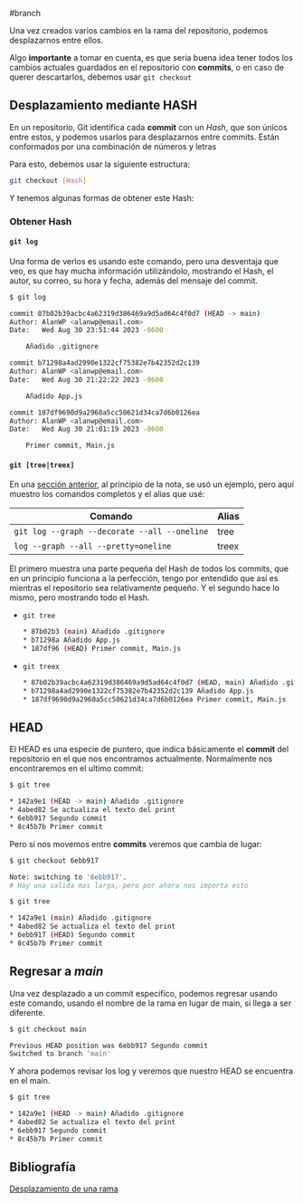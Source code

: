 #branch

Una vez creados varios cambios en la rama del repositorio, podemos desplazarnos entre ellos.

Algo **importante** a tomar en cuenta, es que seria buena idea tener todos los cambios actuales guardados en el repositorio con **commits**, o en caso de querer descartarlos, debemos usar `git checkout`

## Desplazamiento mediante HASH

En un repositorio, Git identifica cada **commit** con un *Hash*, que son únicos entre estos, y podemos usarlos para desplazarnos entre commits. Están conformados por una combinación de números y letras

Para esto, debemos usar la siguiente estructura:

```bash
git checkout [Hash]
```

Y tenemos algunas formas de obtener este Hash:

### Obtener Hash
#### `git log`

Una forma de verlos es usando este comando, pero una desventaja que veo, es que hay mucha información utilizándolo, mostrando el Hash, el autor, su correo, su hora y fecha, además del mensaje del commit.

```bash
$ git log

commit 87b02b39acbc4a62319d386469a9d5ad64c4f0d7 (HEAD -> main)
Author: AlanWP <alanwp@email.com>
Date:   Wed Aug 30 23:51:44 2023 -0600

    Añadido .gitignore

commit b71298a4ad2990e1322cf75382e7b42352d2c139
Author: AlanWP <alanwp@email.com>
Date:   Wed Aug 30 21:22:22 2023 -0600

    Añadido App.js

commit 187df9690d9a2960a5cc50621d34ca7d6b0126ea
Author: AlanWP <alanwp@email.com>
Date:   Wed Aug 30 21:01:19 2023 -0600

    Primer commit, Main.js
```

#### `git [tree|treex]`

En una [sección anterior](07.%20Alias.md), al principio de la nota, se usó un ejemplo, pero aquí muestro los comandos completos y el alias que usé:

|Comando|Alias|
|-|-|
|`git log --graph --decorate --all --oneline`| tree|
|`log --graph --all --pretty=oneline`|treex|

El primero muestra una parte pequeña del Hash de todos los commits, que en un principio funciona a la perfección, tengo por entendido que así es mientras el repositorio sea relativamente pequeño. Y el segundo hace lo mismo, pero mostrando todo el Hash.

- `git tree`
  
  ```bash
  * 87b02b3 (main) Añadido .gitignore
  * b71298a Añadido App.js
  * 187df96 (HEAD) Primer commit, Main.js
  ```

- `git treex`
  
  ```bash
  * 87b02b39acbc4a62319d386469a9d5ad64c4f0d7 (HEAD, main) Añadido .gitignore
  * b71298a4ad2990e1322cf75382e7b42352d2c139 Añadido App.js
  * 187df9690d9a2960a5cc50621d34ca7d6b0126ea Primer commit, Main.js
  ```

## HEAD

El HEAD es una especie de puntero, que indica básicamente el **commit** del repositorio en el que nos encontramos actualmente. Normalmente nos encontraremos en el ultimo commit:

```bash
$ git tree

* 142a9e1 (HEAD -> main) Añadido .gitignore
* 4abed82 Se actualiza el texto del print
* 6ebb917 Segundo commit
* 8c45b7b Primer commit
```

Pero si nos movemos entre **commits** veremos que cambia de lugar:

```bash
$ git checkout 6ebb917

Note: switching to '6ebb917'.
# Hay una salida mas larga, pero por ahora nos importa esto

$ git tree

* 142a9e1 (main) Añadido .gitignore
* 4abed82 Se actualiza el texto del print
* 6ebb917 (HEAD) Segundo commit
* 8c45b7b Primer commit
```
## Regresar a *main*

Una vez desplazado a un commit especifico, podemos regresar usando este comando, usando el nombre de la rama en lugar de main, si llega a ser diferente.

```bash
$ git checkout main

Previous HEAD position was 6ebb917 Segundo commit
Switched to branch 'main'
```

Y ahora podemos revisar los log y veremos que nuestro HEAD se encuentra en el main.

```bash
$ git tree

* 142a9e1 (HEAD -> main) Añadido .gitignore
* 4abed82 Se actualiza el texto del print
* 6ebb917 Segundo commit
* 8c45b7b Primer commit
```
## Bibliografía

[Desplazamiento de una rama](https://youtu.be/3GymExBkKjE?t=4314&si=kPQe-NmJivIwJenT)
